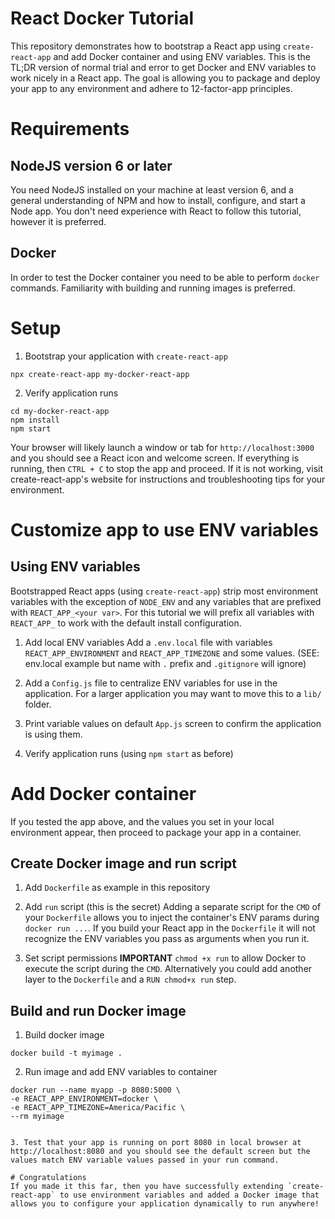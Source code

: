 # React Docker Tutorial
This repository demonstrates how to bootstrap a React app using `create-react-app` and add  Docker container and using ENV variables. This is the TL;DR version of normal trial and error to get Docker and ENV variables to work nicely in a React app. The goal is allowing you to package and deploy your app to any environment and adhere to 12-factor-app principles.

# Requirements
## NodeJS version 6 or later
You need NodeJS installed on your machine at least version 6, and a general understanding of NPM and how to install, configure, and start a Node app. You don't need experience with React to follow this tutorial, however it is preferred.

## Docker
In order to test the Docker container you need to be able to perform `docker` commands. Familiarity with building and running images is preferred.

# Setup
1. Bootstrap your application with `create-react-app`
```
npx create-react-app my-docker-react-app
```

2. Verify application runs
```
cd my-docker-react-app
npm install
npm start
```

Your browser will likely launch a window or tab for `http://localhost:3000` and you should see a React icon and welcome screen. If everything is running, then `CTRL + C` to stop the app and proceed. If it is not working, visit create-react-app's website for instructions and troubleshooting tips for your environment.

# Customize app to use ENV variables
## Using ENV variables
Bootstrapped React apps (using `create-react-app`) strip most environment variables with the exception of `NODE_ENV` and any variables that are prefixed with `REACT_APP_<your var>`. For this tutorial we will prefix all variables with `REACT_APP_` to work with the default install configuration.

1. Add local ENV variables
Add a `.env.local` file with variables `REACT_APP_ENVIRONMENT` and `REACT_APP_TIMEZONE` and some values. (SEE: env.local example but name with `.` prefix and `.gitignore` will ignore)

2. Add a `Config.js` file to centralize ENV variables for use in the application. For a larger application you may want to move this to a `lib/` folder.

3. Print variable values on default `App.js` screen to confirm the application is using them.

4. Verify application runs (using `npm start` as before)

# Add Docker container
If you tested the app above, and the values you set in your local environment appear, then proceed to package your app in a container.

## Create Docker image and run script
1. Add `Dockerfile` as example in this repository

2. Add `run` script (this is the secret)
Adding a separate script for the `CMD` of your `Dockerfile` allows you to inject the container's ENV params during `docker run ...`. If you build your React app in the `Dockerfile` it will not recognize the ENV variables you pass as arguments when you run it.

3. Set script permissions
**IMPORTANT** `chmod +x run` to allow Docker to execute the script during the `CMD`. Alternatively you could add another layer to the `Dockerfile` and a `RUN chmod+x run` step.

## Build and run Docker image
1. Build docker image
```
docker build -t myimage .
```

2. Run image and add ENV variables to container
```
docker run --name myapp -p 8080:5000 \
-e REACT_APP_ENVIRONMENT=docker \
-e REACT_APP_TIMEZONE=America/Pacific \
--rm myimage
```
```

3. Test that your app is running on port 8080 in local browser at http://localhost:8080 and you should see the default screen but the values match ENV variable values passed in your run command.

# Congratulations
If you made it this far, then you have successfully extending `create-react-app` to use environment variables and added a Docker image that allows you to configure your application dynamically to run anywhere!
